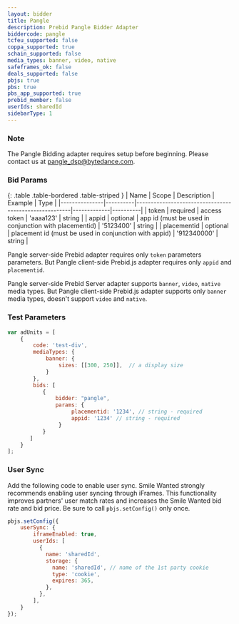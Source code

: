 ```yaml
---
layout: bidder
title: Pangle
description: Prebid Pangle Bidder Adapter
biddercode: pangle
tcfeu_supported: false
coppa_supported: true
schain_supported: false
media_types: banner, video, native
safeframes_ok: false
deals_supported: false
pbjs: true
pbs: true
pbs_app_supported: true
prebid_member: false
userIds: sharedId
sidebarType: 1
---
```


### Note

The Pangle Bidding adapter requires setup before beginning. Please contact us at <pangle_dsp@bytedance.com>.

### Bid Params

{: .table .table-bordered .table-striped }
| Name          | Scope    | Description                                           | Example     | Type     |
|---------------|----------|-------------------------------------------------------|-------------|----------|
| token         | required | access token                                          | 'aaaa123'   | string   |
| appid         | optional | app id (must be used in conjunction with placementid) | '5123400'   | string   |
| placementid   | optional | placement id (must be used in conjunction with appid) | '912340000' | string   |

Pangle server-side Prebid adapter requires only `token` parameters parameters. But Pangle client-side Prebid.js adapter requires only `appid` and `placementid`.

Pangle server-side Prebid Server adapter supports `banner`, `video`, `native` media types. But Pangle client-side Prebid.js adapter supports only `banner` media types, doesn't support `video` and `native`.

### Test Parameters

```javascript
var adUnits = [
    {
        code: 'test-div',
        mediaTypes: {
            banner: {
                sizes: [[300, 250]],  // a display size
            }
        },
        bids: [
           {
               bidder: "pangle",
               params: {
                    placementid: '1234', // string - required
                    appid: '1234' // string - required
                }
           }
       ]
    }
];
```

### User Sync

Add the following code to enable user sync. Smile Wanted strongly recommends enabling user syncing through iFrames. This functionality improves partners' user match rates and increases the Smile Wanted bid rate and bid price. Be sure to call `pbjs.setConfig()` only once.

```javascript
pbjs.setConfig({
    userSync: {
        iframeEnabled: true,
        userIds: [
          {
            name: 'sharedId',
            storage: {
              name: 'sharedId', // name of the 1st party cookie
              type: 'cookie',
              expires: 365,
            },
          },
        ],
    }
});
```
